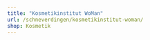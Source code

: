 ```yaml
---
title: "Kosmetikinstitut WoMan"
url: /schneverdingen/kosmetikinstitut-woman/
shop: Kosmetik
---
```

